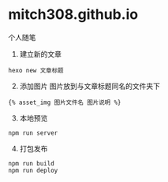 # mitch308.github.io

个人随笔

1. 建立新的文章
```
hexo new 文章标题
```
2. 添加图片
图片放到与文章标题同名的文件夹下
```
{% asset_img 图片文件名 图片说明 %}
```
3. 本地预览
```
npm run server
```
4. 打包发布
```
npm run build
npm run deploy
```

